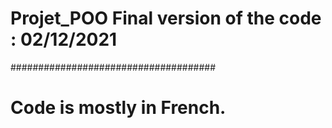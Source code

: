# Projet_POO Final version of the code : 02/12/2021
#####################################
# Code is mostly in French.

